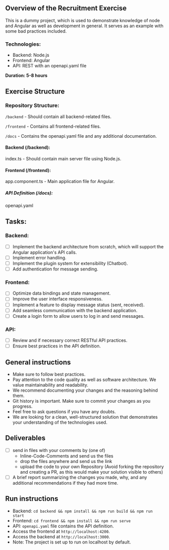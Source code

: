 ## Overview of the Recruitment Exercise

This is a dummy project, which is used to demonstrate knowledge of node and Angular as well as development in general. It serves as an example with some bad practices included.

### Technologies:

- Backend: Node.js
- Frontend: Angular
- API: REST with an openapi.yaml file

**Duration: 5-8 hours**

## Exercise Structure

### Repository Structure:

`/backend` - Should contain all backend-related files.

`/frontend` - Contains all frontend-related files.

`/docs` - Contains the openapi.yaml file and any additional documentation.

#### Backend (/backend):

index.ts - Should contain main server file using Node.js.

#### Frontend (/frontend):

app.component.ts - Main application file for Angular.

##### API Definition (/docs):

openapi.yaml

## Tasks:

### Backend:
- [ ] Implement the backend architecture from scratch, which will support the Angular application's API calls.
- [ ] Implement error handling.
- [ ] Implement the plugin system for extensibility (Chatbot).
- [ ] Add authentication for message sending.
### Frontend:
- [ ] Optimize data bindings and state management.
- [ ] Improve the user interface responsiveness.
- [ ] Implement a feature to display message status (sent, received).
- [ ] Add seamless communication with the backend application.
- [ ] Create a login form to allow users to log in and send messages.
### API:
- [ ] Review and if necessary correct RESTful API practices.
- [ ] Ensure best practices in the API definition.

## General instructions

- Make sure to follow best practices.
- Pay attention to the code quality as well as software architecture. We value maintainability and readability.
- We recommend documenting your changes and the reasoning behind them.
- Git history is important. Make sure to commit your changes as you progress.
- Feel free to ask questions if you have any doubts.
- We are looking for a clean, well-structured solution that demonstrates your understanding of the technologies used.

## Deliverables

- [ ] send in files with your comments by (one of)
    - Inline-Code-Comments and send us the files
    - drop the files anywhere and send us the link
    - upload the code to your own Repository (Avoid forking the repository and creating a PR, as this would make your solution visible to others)
- [ ] A brief report summarizing the changes you made, why, and any additional recommendations if they had more time.

## Run instructions

- Backend: `cd backend && npm install && npm run build && npm run start`
- Frontend: `cd frontend && npm install && npm run serve`
- API: `openapi.yaml` file contains the API definition.
- Access the frontend at `http://localhost:4200`.
- Access the backend at `http://localhost:3000`.
- Note: The project is set up to run on localhost by default.
